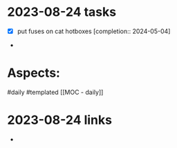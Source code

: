 
# 2023-08-24 tasks

- [x] put fuses on cat hotboxes  [completion:: 2024-05-04]
- 

# Aspects:
#daily #templated
[[MOC - daily]]

# 2023-08-24 links
- 


